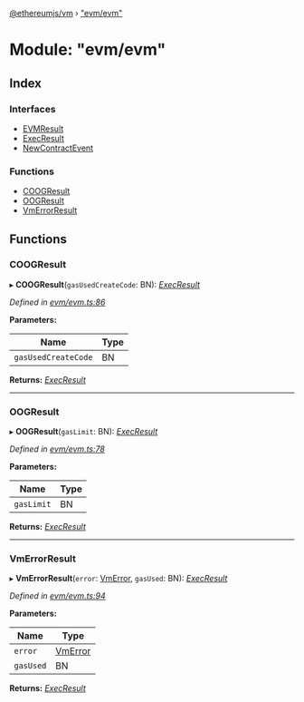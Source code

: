 [@ethereumjs/vm](../README.md) › ["evm/evm"](_evm_evm_.md)

# Module: "evm/evm"

## Index

### Interfaces

* [EVMResult](../interfaces/_evm_evm_.evmresult.md)
* [ExecResult](../interfaces/_evm_evm_.execresult.md)
* [NewContractEvent](../interfaces/_evm_evm_.newcontractevent.md)

### Functions

* [COOGResult](_evm_evm_.md#coogresult)
* [OOGResult](_evm_evm_.md#oogresult)
* [VmErrorResult](_evm_evm_.md#vmerrorresult)

## Functions

###  COOGResult

▸ **COOGResult**(`gasUsedCreateCode`: BN): *[ExecResult](../interfaces/_evm_evm_.execresult.md)*

*Defined in [evm/evm.ts:86](https://github.com/ethereumjs/ethereumjs-vm/blob/master/packages/vm/lib/evm/evm.ts#L86)*

**Parameters:**

Name | Type |
------ | ------ |
`gasUsedCreateCode` | BN |

**Returns:** *[ExecResult](../interfaces/_evm_evm_.execresult.md)*

___

###  OOGResult

▸ **OOGResult**(`gasLimit`: BN): *[ExecResult](../interfaces/_evm_evm_.execresult.md)*

*Defined in [evm/evm.ts:78](https://github.com/ethereumjs/ethereumjs-vm/blob/master/packages/vm/lib/evm/evm.ts#L78)*

**Parameters:**

Name | Type |
------ | ------ |
`gasLimit` | BN |

**Returns:** *[ExecResult](../interfaces/_evm_evm_.execresult.md)*

___

###  VmErrorResult

▸ **VmErrorResult**(`error`: [VmError](../classes/_exceptions_.vmerror.md), `gasUsed`: BN): *[ExecResult](../interfaces/_evm_evm_.execresult.md)*

*Defined in [evm/evm.ts:94](https://github.com/ethereumjs/ethereumjs-vm/blob/master/packages/vm/lib/evm/evm.ts#L94)*

**Parameters:**

Name | Type |
------ | ------ |
`error` | [VmError](../classes/_exceptions_.vmerror.md) |
`gasUsed` | BN |

**Returns:** *[ExecResult](../interfaces/_evm_evm_.execresult.md)*
